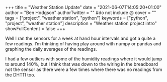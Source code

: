 +++
title = "Weather Station Update"
date = "2021-06-07T14:05:20+01:00"
author = "Ben Hodgson"
authorTwitter = "" #do not include @
cover = ""
tags = ["project", "weather station", "python"]
keywords = ["python", "project", "weather station"]
description = "Weather station project intro"
showFullContent = false
+++

Well I ran the sensors for a week at hand hour intervals and got a quite a few readings. I’m thinking of having play around with numpy or pandas and graphing the daily averages of the readings.

I had a few outliers with some of the humidity readings where it would jump to around 140%, but I think that was down to the wiring in the breadboard not the sensor as there were a few times where there was no readings from the DHT11 too.
